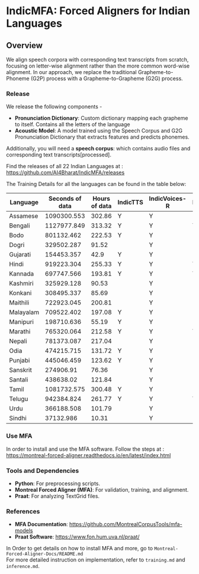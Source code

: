 # IndicMFA: Forced Aligners for Indian Languages

## Overview
We align speech corpora with corresponding text transcripts from scratch, focusing on letter-wise alignment rather than the more common word-wise alignment. In our approach, we replace the traditional Grapheme-to-Phoneme (G2P) process with a Grapheme-to-Grapheme (G2G) process.

### Release
We release the following components -
- **Pronunciation Dictionary**: Custom dictionary mapping each grapheme to itself. Contains all the letters of the language
- **Acoustic Model**: A model trained using the Speech Corpus and G2G Pronunciation Dictionary that extracts features and predicts phonemes.

Additionally, you will need a **speech corpus**: which contains audio files and corresponding text transcripts[processed].

Find the releases of all 22 Indian Languages at : https://github.com/AI4Bharat/IndicMFA/releases

The Training Details for all the languages can be found in the table below:

| Language   | Seconds of data | Hours of data | IndicTTS | IndicVoices-R | Limmits | GoogleCrowdSourced | Rasa |
|------------|-----------------|---------------|----------|---------------|---------|--------------------|------|
| Assamese   | 1090300.553      | 302.86        | Y        | Y             |         |                    | Y    |
| Bengali    | 1127977.849      | 313.32        | Y        | Y             | Y       |                    | Y    |
| Bodo       | 801132.462       | 222.53        | Y        | Y             |         |                    | Y    |
| Dogri      | 329502.287       | 91.52         |          | Y             |         |                    | Y    |
| Gujarati   | 154453.357       | 42.9          | Y        | Y             |         |                    | Y    |
| Hindi      | 919223.304       | 255.33        | Y        | Y             | Y       |                    |      |
| Kannada    | 697747.566       | 193.81        | Y        | Y             | Y       | Y                  | Y    |
| Kashmiri   | 325929.128       | 90.53         |          | Y             |         |                    |      |
| Konkani    | 308495.337       | 85.69         |          | Y             |         |                    |      |
| Maithili   | 722923.045       | 200.81        |          | Y             |         |                    |      |
| Malayalam  | 709522.402       | 197.08        | Y        | Y             |         |                    | Y    |
| Manipuri   | 198710.636       | 55.19         | Y        | Y             |         |                    |      |
| Marathi    | 765320.064       | 212.58        | Y        | Y             | Y       |                    | Y    |
| Nepali     | 781373.087       | 217.04        |          | Y             |         |                    | Y    |
| Odia       | 474215.715       | 131.72        | Y        | Y             |         |                    |      |
| Punjabi    | 445046.459       | 123.62        | Y        | Y             |         |                    |      |
| Sanskrit   | 274906.91        | 76.36         |          | Y             |         |                    |      |
| Santali    | 438638.02        | 121.84        |          | Y             |         |                    |      |
| Tamil      | 1081732.575      | 300.48        | Y        | Y             |         |                    | Y    |
| Telugu     | 942384.824       | 261.77        | Y        | Y             | Y       | Y                  |      |
| Urdu       | 366188.508       | 101.79        |          | Y             |         |                    |      |
| Sindhi     | 37132.986        | 10.31         |          | Y             |         |                    |      |


### Use MFA
In order to install and use the MFA software. Follow the steps at : https://montreal-forced-aligner.readthedocs.io/en/latest/index.html 

### Tools and Dependencies
- **Python**: For preprocessing scripts.
- **Montreal Forced Aligner (MFA)**: For validation, training, and alignment.
- **Praat**: For analyzing TextGrid files.

### References
- **MFA Documentation**: https://github.com/MontrealCorpusTools/mfa-models
- **Praat Software**: https://www.fon.hum.uva.nl/praat/

  
In Order to get details on how to install MFA and more, go to `Montreal-Forced-Aligner-Docs/README.md` <br/>
For more detailed instruction on implementation, refer to `training.md` and `inference.md`.
